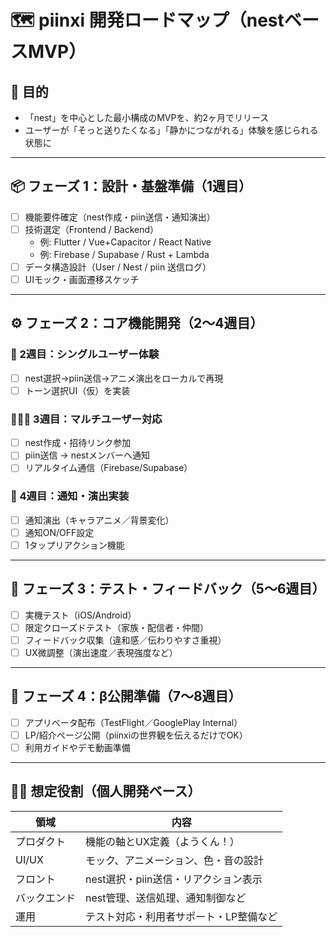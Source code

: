 # 🗺️ piinxi 開発ロードマップ（nestベースMVP）

## 🎯 目的

- 「nest」を中心とした最小構成のMVPを、約2ヶ月でリリース
- ユーザーが「そっと送りたくなる」「静かにつながれる」体験を感じられる状態に

---

## 📦 フェーズ 1：設計・基盤準備（1週目）

- [ ] 機能要件確定（nest作成・piin送信・通知演出）
- [ ] 技術選定（Frontend / Backend）
  - 例: Flutter / Vue+Capacitor / React Native
  - 例: Firebase / Supabase / Rust + Lambda
- [ ] データ構造設計（User / Nest / piin 送信ログ）
- [ ] UIモック・画面遷移スケッチ

---

## ⚙️ フェーズ 2：コア機能開発（2〜4週目）

### 🧪 2週目：シングルユーザー体験

- [ ] nest選択→piin送信→アニメ演出をローカルで再現
- [ ] トーン選択UI（仮）を実装

### 🧑‍🤝‍🧑 3週目：マルチユーザー対応

- [ ] nest作成・招待リンク参加
- [ ] piin送信 → nestメンバーへ通知
- [ ] リアルタイム通信（Firebase/Supabase）

### 💫 4週目：通知・演出実装

- [ ] 通知演出（キャラアニメ／背景変化）
- [ ] 通知ON/OFF設定
- [ ] 1タップリアクション機能

---

## 🚀 フェーズ 3：テスト・フィードバック（5〜6週目）

- [ ] 実機テスト（iOS/Android）
- [ ] 限定クローズドテスト（家族・配信者・仲間）
- [ ] フィードバック収集（違和感／伝わりやすさ重視）
- [ ] UX微調整（演出速度／表現強度など）

---

## 📢 フェーズ 4：β公開準備（7〜8週目）

- [ ] アプリベータ配布（TestFlight／GooglePlay Internal）
- [ ] LP/紹介ページ公開（piinxiの世界観を伝えるだけでOK）
- [ ] 利用ガイドやデモ動画準備

---

## 🧑‍💻 想定役割（個人開発ベース）

| 領域       | 内容                                   |
|------------|----------------------------------------|
| プロダクト | 機能の軸とUX定義（ようくん！）         |
| UI/UX      | モック、アニメーション、色・音の設計    |
| フロント   | nest選択・piin送信・リアクション表示     |
| バックエンド | nest管理、送信処理、通知制御など         |
| 運用       | テスト対応・利用者サポート・LP整備など    |
